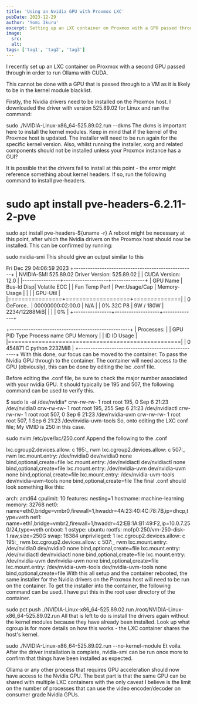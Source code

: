 ```yaml
---
title: 'Using an Nvidia GPU with Proxmox LXC'
pubDate: 2023-12-29
author: 'Yomi Ikuru'
excerpt: Setting up an LXC container on Proxmox with a GPU passed through, in order to run Ollama with CUDA acceleration.
image:
  src:
  alt:
tags: ['tag1', 'tag2', 'tag3']
---
```


I recently set up an LXC container on Proxmox with a second GPU passed through in order to run Ollama with CUDA.

This cannot be done with a GPU that is passed through to a VM as it is likely to be in the kernel module blacklist.

Firstly, the Nvidia drivers need to be installed on the Proxmox host. I downloaded the driver with version 525.89.02 for Linux and ran the command:

sudo ./NVIDIA-Linux-x86_64-525.89.02.run --dkms
The dkms is important here to install the kernel modules. Keep in mind that if the kernel of the Proxmox host is updated. The installer will need to be run again for the specific kernel version. Also, whilst running the installer, xorg and related components should not be installed unless your Proxmox instance has a GUI?

It is possible that the drivers fail to install at this point - the error might reference something about kernel headers. If so, run the following command to install pve-headers.

# sudo apt install pve-headers-6.2.11-2-pve

sudo apt install pve-headers-${uname -r}
A reboot might be necessary at this point, after which the Nvidia drivers on the Proxmox host should now be installed. This can be confirmed by running:

sudo nvidia-smi
This should give an output similar to this

Fri Dec 29 04:06:59 2023
+---------------------------------------------------+
| NVIDIA-SMI 525.89.02 Driver Version: 525.89.02 |
| CUDA Version: 12.0 |
|----------------+-------------------+--------------+
| GPU Name | Bus-Id Disp| Volatile ECC |
| Fan Temp Perf | Pwr:Usage/Cap | Memory-Usage |
| | | GPU-Util |
|================+===================+==============|
| 0 GeForce.. | 00000000:02:00.0 | N/A |
| 0% 32C P8 | 9W / 180W | 2234/12288MiB|
| | | 0% |
+----------------+-------------------+--------------+

+---------------------------------------------------+
| Processes: |
| GPU PID Type Process name GPU Memory |
| ID ID Usage |
|===================================================|
| 0 454871 C python 2232MiB |
+---------------------------------------------------+
With this done, our focus can be moved to the container. To pass the Nvidia GPU through to the container. The container will need access to the GPU (obviously), this can be done by editing the lxc .conf file.

Before editing the .conf file, be sure to check the major number associated with your nvidia GPU. It should typically be 195 and 507, the following command can be used to verify this.

$ sudo ls -al /dev/nvidia\*
crw-rw-rw- 1 root root 195, 0 Sep 6 21:23 /dev/nvidia0
crw-rw-rw- 1 root root 195, 255 Sep 6 21:23 /dev/nvidiactl
crw-rw-rw- 1 root root 507, 0 Sep 6 21:23 /dev/nvidia-uvm
crw-rw-rw- 1 root root 507, 1 Sep 6 21:23 /dev/nvidia-uvm-tools
So, onto editing the LXC conf file; My VMID is 250 in this case.

sudo nvim /etc/pve/lxc/250.conf
Append the following to the .conf

lxc.cgroup2.devices.allow: c 195:_ rwm
lxc.cgroup2.devices.allow: c 507:_ rwm
lxc.mount.entry: /dev/nvidia0 dev/nvidia0 none bind,optional,create=file
lxc.mount.entry: /dev/nvidiactl dev/nvidiactl none bind,optional,create=file
lxc.mount.entry: /dev/nvidia-uvm dev/nvidia-uvm none bind,optional,create=file
lxc.mount.entry: /dev/nvidia-uvm-tools dev/nvidia-uvm-tools none bind,optional,create=file
The final .conf should look something like this:

arch: amd64
cpulimit: 10
features: nesting=1
hostname: machine-learning
memory: 32768
net0: name=eth0,bridge=vmbr0,firewall=1,hwaddr=4A:23:40:4C:78:7B,ip=dhcp,type=veth
net1: name=eth1,bridge=vmbr2,firewall=1,hwaddr=42:EB:1A:B1:49:F2,ip=10.0.7.250/24,type=veth
onboot: 1
ostype: ubuntu
rootfs: mofp0:250/vm-250-disk-1.raw,size=250G
swap: 16384
unprivileged: 1
lxc.cgroup2.devices.allow: c 195:_ rwm
lxc.cgroup2.devices.allow: c 507:_ rwm
lxc.mount.entry: /dev/nvidia0 dev/nvidia0 none bind,optional,create=file
lxc.mount.entry: /dev/nvidiactl dev/nvidiactl none bind,optional,create=file
lxc.mount.entry: /dev/nvidia-uvm dev/nvidia-uvm none bind,optional,create=file
lxc.mount.entry: /dev/nvidia-uvm-tools dev/nvidia-uvm-tools none bind,optional,create=file
With this all setup and the container rebooted, the same installer for the Nvidia drivers on the Proxmox host will need to be run on the container. To get the installer into the container, the following command can be used. I have put this in the root user directory of the container.

sudo pct push <VMID> ./NVIDIA-Linux-x86_64-525.89.02.run /root/NVIDIA-Linux-x86_64-525.89.02.run
All that is left to do is install the drivers again without the kernel modules because they have already been installed. Look up what cgroup is for more details on how this works - the LXC container shares the host's kernel.

sudo ./NVIDIA-Linux-x86_64-525.89.02.run --no-kernel-module
Et voila. After the driver installation is complete, nvidia-smi can be run once more to confirm that things have been installed as expected.

Ollama or any other process that requires GPU acceleration should now have access to the Nvidia GPU. The best part is that the same GPU can be shared with multiple LXC containers with the only caveat I believe is the limit on the number of processes that can use the video encoder/decoder on consumer grade Nvidia GPUs.

